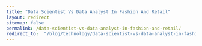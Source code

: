 ```yaml
---
title: "Data Scientist Vs Data Analyst In Fashion And Retail"
layout: redirect
sitemap: false
permalink: /data-scientist-vs-data-analyst-in-fashion-and-retail/
redirect_to:  "/blog/technology/data-scientist-vs-data-analyst-in-fashion-and-retail/"
---
```

